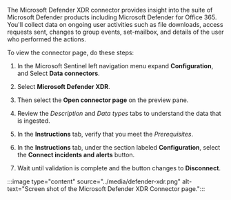 The Microsoft Defender XDR connector provides insight into the suite of Microsoft Defender products including Microsoft Defender for Office 365. You'll collect data on ongoing user activities such as file downloads, access requests sent, changes to group events, set-mailbox, and details of the user who performed the actions.​

To view the connector page, do these steps:

1. In the Microsoft Sentinel left navigation menu expand **Configuration**,  and Select **Data connectors**.

1. Select **Microsoft Defender XDR**.

1. Then select the **Open connector page** on the preview pane.

1. Review the *Description* and *Data types* tabs to understand the data that is ingested.

1. In the **Instructions** tab, verify that you meet the *Prerequisites*.

1. In the **Instructions** tab, under the section labeled **Configuration**, select the **Connect incidents and alerts** button.

1. Wait until validation is complete and the button changes to **Disconnect**.

:::image type="content" source="../media/defender-xdr.png" alt-text="Screen shot of the Microsoft Defender XDR Connector page.":::

